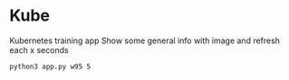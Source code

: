 # Kube
Kubernetes training app
Show some general info with image and refresh each x seconds
~~~
python3 app.py w95 5
~~~